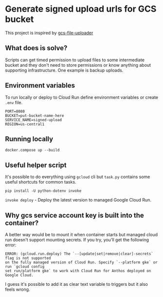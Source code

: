 # Generate signed upload urls for GCS bucket
This project is inspired by [gcs-file-uploader](https://github.com/mcowger/gcs-file-uploader)

## What does is solve?
Scripts can get timed permission to upload files to some intermediate bucket and they don't need to
store permissions or know anything about supporting infrastructure. One example is backup uploads. 

## Environment variables
To run locally or deploy to Cloud Run define environment variables or create `.env` file.
```
PORT=8080
BUCKET=put-bucket-name-here
SERVICE_NAME=signed-upload
REGION=us-central1
```

## Running locally
`docker.compose up --build`

## Useful helper script
It's possible to do everything using `gcloud` cli but `task.py` contains some useful
shortcuts for common tasks. 

```
pip install -U python-dotenv invoke
```

`invoke deploy` - Deploy the latest version to managed Google Cloud Run.


## Why gcs service account key is built into the container?
A better way would be to mount it when container starts but managed cloud run
doesn't support mounting secrets. If you try, you'll get the following error:
```
ERROR: (gcloud.run.deploy) The `--[update|set|remove|clear]-secrets` flag is not supported 
on the fully managed version of Cloud Run. Specify `--platform gke` or run `gcloud config 
set run/platform gke` to work with Cloud Run for Anthos deployed on Google Cloud.
```
I guess it's possible to add it as clear text variable to triggers but it also feels wrong.